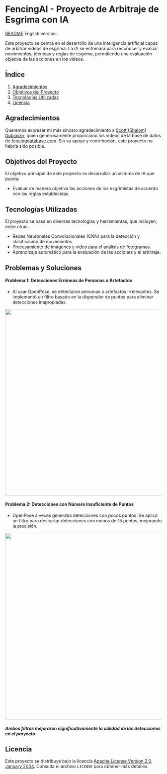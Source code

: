 # FencingAI - Proyecto de Arbitraje de Esgrima con IA

[README](README_EN.md) English version.

Este proyecto se centra en el desarrollo de una inteligencia artificial capaz de arbitrar videos de esgrima. La IA se entrenará para reconocer y evaluar movimientos, técnicas y reglas de esgrima, permitiendo una evaluación objetiva de las acciones en los videos.

## Índice

1. [Agradecimientos](#agradecimientos)
2. [Objetivos del Proyecto](#objetivos-del-proyecto)
3. [Tecnologías Utilizadas](#tecnologías-utilizadas)
4. [Licencia](#licencia)

## Agradecimientos

Queremos expresar mi más sincero agradecimiento a [Scott (Shalom) Dubinsky](https://www.linkedin.com/in/sdubinsky/), quien generosamente proporcionó los videos de la base de datos de [fencingdatabase.com](https://www.fencingdatabase.com). Sin su apoyo y contribución, este proyecto no habría sido posible.

## Objetivos del Proyecto

El objetivo principal de este proyecto es desarrollar un sistema de IA que pueda:

- Evaluar de manera objetiva las acciones de los esgrimistas de acuerdo con las reglas establecidas.

## Tecnologías Utilizadas

El proyecto se basa en diversas tecnologías y herramientas, que incluyen, entre otras:

- Redes Neuronales Convolucionales (CNN) para la detección y clasificación de movimientos.
- Procesamiento de imágenes y video para el análisis de fotogramas.
- Aprendizaje automático para la evaluación de las acciones y el arbitraje.

## Problemas y Soluciones

#### Problema 1: Detecciones Erróneas de Personas o Artefactos

- Al usar OpenPose, se detectaron personas o artefactos irrelevantes. Se implementó un filtro basado en la dispersión de puntos para eliminar detecciones inapropiadas.

 <img src="https://github.com/EXCALOFRIO/FENCINGLY.AI/blob/main/outputs/V0_V1.gif?raw=true" width="600">

#### Problema 2: Detecciones con Número Insuficiente de Puntos

- OpenPose a veces generaba detecciones con pocos puntos. Se aplicó un filtro para descartar detecciones con menos de 15 puntos, mejorando la precisión.

 <img src="https://github.com/EXCALOFRIO/FENCINGLY.AI/blob/main/outputs/V1_V2.gif?raw=true" width="600">
 
##### Ambos filtros mejoraron significativamente la calidad de las detecciones en el proyecto.

## Licencia

Este proyecto se distribuye bajo la licencia [Apache License Version 2.0, January 2004](LICENSE). Consulta el archivo `LICENSE` para obtener más detalles.
